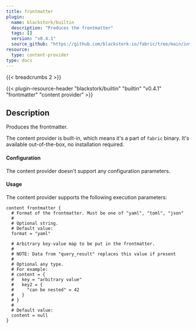 ```yaml
---
title: frontmatter
plugin:
  name: blackstork/builtin
  description: "Produces the frontmatter"
  tags: []
  version: "v0.4.1"
  source_github: "https://github.com/blackstork-io/fabric/tree/main/internal/builtin/"
resource:
  type: content-provider
type: docs
---
```


{{< breadcrumbs 2 >}}

{{< plugin-resource-header "blackstork/builtin" "builtin" "v0.4.1" "frontmatter" "content provider" >}}

## Description
Produces the frontmatter.

The content provider is built-in, which means it's a part of `fabric` binary. It's available out-of-the-box, no installation required.


#### Configuration

The content provider doesn't support any configuration parameters.

#### Usage

The content provider supports the following execution parameters:

```hcl
content frontmatter {
  # Format of the frontmatter. Must be one of "yaml", "toml", "json"
  #
  # Optional string.
  # Default value:
  format = "yaml"

  # Arbitrary key-value map to be put in the frontmatter.
  # 
  # NOTE: Data from "query_result" replaces this value if present
  #
  # Optional any type.
  # For example:
  # content = {
  #   key = "arbitrary value"
  #   key2 = {
  #     "can be nested" = 42
  #   }
  # }
  # 
  # Default value:
  content = null
}
```

